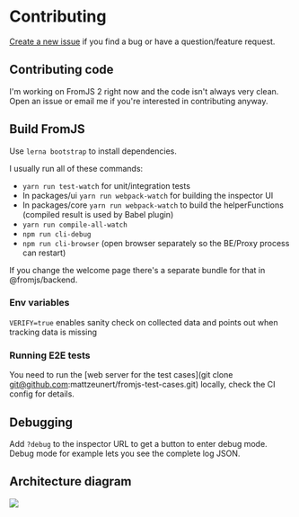 # Contributing

[Create a new issue](https://github.com/mattzeunert/FromJS/issues) if you find a bug or have a question/feature request.

## Contributing code

I'm working on FromJS 2 right now and the code isn't always very clean. Open an issue or email me if you're interested in contributing anyway.

## Build FromJS

Use `lerna bootstrap` to install dependencies.

I usually run all of these commands:

* `yarn run test-watch` for unit/integration tests
* In packages/ui `yarn run webpack-watch` for building the inspector UI
* In packages/core `yarn run webpack-watch` to build the helperFunctions (compiled result is used by Babel plugin)
* `yarn run compile-all-watch`
* `npm run cli-debug`
* `npm run cli-browser` (open browser separately so the BE/Proxy process can restart)

If you change the welcome page there's a separate bundle for that in @fromjs/backend.

### Env variables

`VERIFY=true` enables sanity check on collected data and points out when tracking data is missing

### Running E2E tests

You need to run the [web server for the test cases](git clone git@github.com:mattzeunert/fromjs-test-cases.git) locally, check the CI config for details.

## Debugging

Add `?debug` to the inspector URL to get a button to enter debug mode. Debug mode for example lets you see the complete log JSON.

## Architecture diagram

![](https://user-images.githubusercontent.com/1303660/41681002-35ebae24-74cb-11e8-8a2d-d2a2b8b34145.png)
